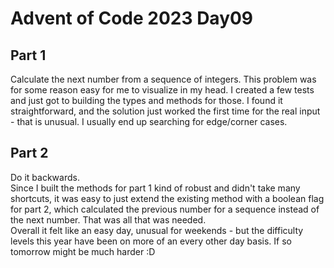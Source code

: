 # Advent of Code 2023 Day09  

## Part 1  

Calculate the next number from a sequence of integers. This problem was for some reason easy for me to visualize in my head. I created a few tests and just got to building the types and methods for those. I found it straightforward, and the solution just worked the first time for the real input - that is unusual. I usually end up searching for edge/corner cases.  

## Part 2  

Do it backwards.  
Since I built the methods for part 1 kind of robust and didn't take many shortcuts, it was easy to just extend the existing method with a boolean flag for part 2, which calculated the previous number for a sequence instead of the next number. That was all that was needed.  
Overall it felt like an easy day, unusual for weekends - but the difficulty levels this year have been on more of an every other day basis. If so tomorrow might be much harder :D  